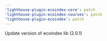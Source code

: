 ```yaml
---
'lighthouse-plugin-ecoindex-core': patch
'lighthouse-plugin-ecoindex-courses': patch
'lighthouse-plugin-ecoindex': patch
---
```


Update version of ecoindex lib (2.0.1)
